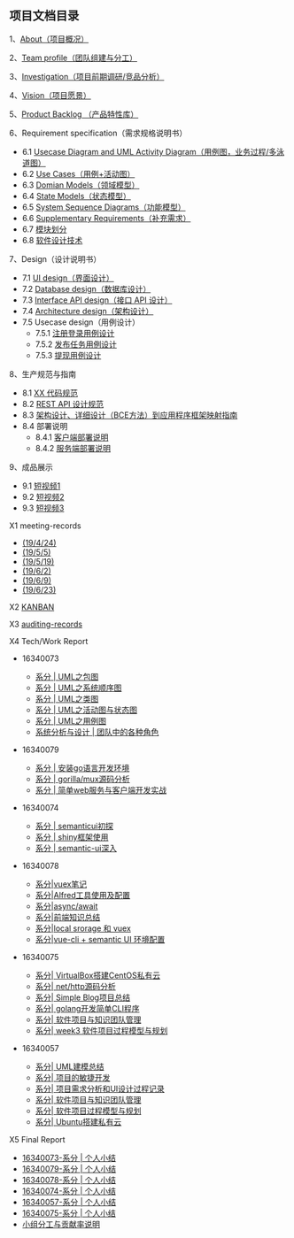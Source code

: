 ## 项目文档目录


1、[About（项目概况）](https://sysu620.github.io/sysu620/01-about)

2、[Team profile（团队组建与分工）](https://sysu620.github.io/sysu620/02-team-profile)

3、[Investigation（项目前期调研/竞品分析）](https://github.com/sysu620/sysu620/blob/master/03-investigation.md)

4、[Vision（项目愿景）](https://sysu620.github.io/sysu620/04-vision)

5、[Product Backlog （产品特性库）](https://sysu620.github.io/sysu620/05-product-backlog)

6、Requirement specification（需求规格说明书）
  - 6.1 [Usecase Diagram and UML Activity Diagram（用例图，业务过程/多泳道图）](https://sysu620.github.io/sysu620/06-01-usecase-diagram)
  - 6.2 [Use Cases（用例+活动图）](https://sysu620.github.io/sysu620/06-02-use-cases)
  - 6.3 [Domian Models（领域模型）](https://github.com/sysu620/sysu620/blob/master/%E9%9C%80%E6%B1%82%E8%A7%84%E6%A0%BC%E8%AF%B4%E6%98%8E%E4%B9%A6%E7%9B%B8%E5%85%B3%E6%96%87%E6%A1%A3/%E9%A2%86%E5%9F%9F%E5%BB%BA%E6%A8%A1190625.png)
  - 6.4 [State Models（状态模型）](https://github.com/sysu620/sysu620/blob/master/%E9%9C%80%E6%B1%82%E8%A7%84%E6%A0%BC%E8%AF%B4%E6%98%8E%E4%B9%A6%E7%9B%B8%E5%85%B3%E6%96%87%E6%A1%A3/%E4%BB%BB%E5%8A%A1%E7%8A%B6%E6%80%81%E6%B5%81%E7%A8%8B190625.png)
  - 6.5 [System Sequence Diagrams（功能模型）](https://sysu620.github.io/sysu620/06-05-system-sequence-diagram)
  - 6.6 [Supplementary Requirements（补充需求）](https://sysu620.github.io/sysu620/06-06-supplementary-requirements)
  - 6.7 [模块划分](https://sysu620.github.io/sysu620/06-07-%E6%A8%A1%E5%9D%97%E5%88%92%E5%88%86)
  - 6.8 [软件设计技术](https://blog.csdn.net/huangbx_tx/article/details/94046936)

7、Design（设计说明书）
  - 7.1 [UI design（界面设计）](https://github.com/sysu620/sysu620/blob/master/UI%E8%AE%BE%E8%AE%A1/README.md)
  - 7.2 [Database design（数据库设计）](https://github.com/sysu620/sysu620/tree/master/Design/ER图.png)
  - 7.3 [Interface API design（接口 API 设计）](https://sysu620.github.io/sysu620/07-03-API)
  - 7.4 [Architecture design（架构设计）](https://sysu620.github.io/sysu620/07-04-software-architecture-document)
  - 7.5 Usecase design（用例设计）
    - 7.5.1 [注册登录用例设计](https://sysu620.github.io/sysu620/07-05-01-usecase1)
    - 7.5.2 [发布任务用例设计](https://sysu620.github.io/sysu620/07-05-02-usecase2)
    - 7.5.3 [提现用例设计](https://sysu620.github.io/sysu620/07-05-03-usecase3)

8、生产规范与指南
  - 8.1 [XX 代码规范](https://sysu620.github.io/sysu620/08-01-coding-standard)
  - 8.2 [REST API 设计规范](https://sysu620.github.io/sysu620/08-02-RESTful-api-design-standard)
  - 8.3 [架构设计、详细设计（BCE方法）到应用程序框架映射指南](https://sysu620.github.io/sysu620/08-03-relationship-between-ECB-framework-directory-design-logic-archit)
  - 8.4 部署说明
    - 8.4.1 [客户端部署说明](https://github.com/sysu620/client/blob/master/README.md)
    - 8.4.2 [服务端部署说明](https://github.com/sysu620/Server/blob/master/README.md)

9、成品展示
  - 9.1 [短视频1](https://github.com/sysu620/sysu620/blob/master/20190630_210256.mp4)
  - 9.2 [短视频2](https://github.com/sysu620/sysu620/blob/master/20190630_210625.mp4)
  - 9.3 [短视频3](https://github.com/sysu620/sysu620/blob/master/20190630_211347.mp4)

X1 meeting-records
  - [(19/4/24)](https://github.com/sysu620/sysu620/blob/master/meeting_records/%E4%BC%9A%E8%AE%AE%E8%AE%B0%E5%BD%95week2.png)
  - [(19/5/5)](https://github.com/sysu620/sysu620/blob/master/meeting_records/%E5%B0%8F%E7%BB%84%E4%BC%9A%E8%AE%AE3%EF%BC%882019.5.5%EF%BC%89.png)
  - [(19/5/19)](https://github.com/sysu620/sysu620/blob/master/meeting_records/2019.5.19.png)
  - [(19/6/2)](https://github.com/sysu620/sysu620/blob/master/meeting_records/2019.6.2.png)
  - [(19/6/9)](https://github.com/sysu620/sysu620/blob/master/meeting_records/2019.6.9.png)
  - [(19/6/23)](https://github.com/sysu620/sysu620/blob/master/meeting_records/2019.6.23.png)


X2 [KANBAN](https://github.com/orgs/sysu620/projects)

X3 [auditing-records](https://github.com/sysu620/sysu620/blob/master/x3_auditing_records.md)

X4 Tech/Work Report
  - 16340073
    - [系分 | UML之包图](https://blog.csdn.net/cat_xing/article/details/93746468)
    - [系分 | UML之系统顺序图](https://blog.csdn.net/cat_xing/article/details/93745146)
    - [系分 | UML之类图](https://blog.csdn.net/cat_xing/article/details/93744660)
    - [系分 | UML之活动图与状态图](https://blog.csdn.net/cat_xing/article/details/93744098)
    - [系分 | UML之用例图](https://blog.csdn.net/cat_xing/article/details/93743295)
    - [系统分析与设计 | 团队中的各种角色](https://blog.csdn.net/cat_xing/article/details/89243370)
  - 16340079
    - [系分 | 安装go语言开发环境](https://blog.csdn.net/hcm_0079/article/details/82903449)
    - [系分 | gorilla/mux源码分析](https://blog.csdn.net/hcm_0079/article/details/84330100)
    - [系分 | 简单web服务与客户端开发实战](https://blog.csdn.net/hcm_0079/article/details/85072030)
  - 16340074
    - [系分 | semanticui初探](https://ralphwithoutmissfun.github.io/2019/06/23/%E7%B3%BB%E7%BB%9F%E5%88%86%E6%9E%90%E5%A4%A7%E4%BD%9C%E4%B8%9A%E7%B3%BB%E5%88%97%E5%8D%9A%E5%AE%A2%E4%B8%80/)
    - [系分 | shiny框架使用](https://ralphwithoutmissfun.github.io/2019/06/23/%E7%B3%BB%E7%BB%9F%E5%88%86%E6%9E%90%E5%A4%A7%E4%BD%9C%E4%B8%9A%E7%B3%BB%E5%88%97%E5%8D%9A%E5%AE%A2%E4%BA%8C/)
    - [系分 | semantic-ui深入](https://ralphwithoutmissfun.github.io/2019/06/23/%E7%B3%BB%E7%BB%9F%E5%88%86%E6%9E%90%E5%A4%A7%E4%BD%9C%E4%B8%9A%E7%B3%BB%E5%88%97%E5%8D%9A%E5%AE%A2%E4%B8%89/)

  - 16340078
    - [系分|vuex笔记](https://blog.csdn.net/huangbx_tx/article/details/93789293)
    - [系分|Alfred工具使用及配置](https://blog.csdn.net/huangbx_tx/article/details/93342016)
    - [系分|async/await](https://blog.csdn.net/huangbx_tx/article/details/92978649)
    - [系分|前端知识总结](https://huangbxaaa.github.io/2019/04/17/%E5%89%8D%E7%AB%AF%E9%9D%A2%E8%AF%95%E9%A2%98%E7%AD%94%E6%A1%88%E6%94%B6%E9%9B%86/)
    - [系分|local srorage 和 vuex](https://blog.csdn.net/huangbx_tx/article/details/93792102)
    - [系分|vue-cli + semantic UI 环境配置](https://blog.csdn.net/huangbx_tx/article/details/93790442)
  
  
   - 16340075
      - [系分| VirtualBox搭建CentOS私有云](https://blog.csdn.net/Skywalker1111/article/details/82825697)
      - [系分| net/http源码分析](https://blog.csdn.net/Skywalker1111/article/details/84205928)
      - [系分| Simple Blog项目总结](https://blog.csdn.net/Skywalker1111/article/details/85042595)
      - [系分| golang开发简单CLI程序](https://blog.csdn.net/Skywalker1111/article/details/86551436)
      - [系分| 软件项目与知识团队管理](https://blog.csdn.net/Skywalker1111/article/details/89390602)
      - [系分| week3 软件项目过程模型与规划](https://blog.csdn.net/Skywalker1111/article/details/89390610)

   - 16340057
      - [系分| UML建模总结](https://blog.csdn.net/kexindiao/article/details/93791147)
      - [系分| 项目的敏捷开发](https://blog.csdn.net/kexindiao/article/details/93854986)
      - [系分| 项目需求分析和UI设计过程记录](https://blog.csdn.net/kexindiao/article/details/93869503)
      - [系分| 软件项目与知识团队管理](https://blog.csdn.net/kexindiao/article/details/88813986)
      - [系分| 软件项目过程模型与规划](https://blog.csdn.net/kexindiao/article/details/89343009)
      - [系分| Ubuntu搭建私有云](https://blog.csdn.net/kexindiao/article/details/82695148)
 
X5 Final Report
  - [16340073-系分 | 个人小结](https://blog.csdn.net/cat_xing/article/details/93768469)
  - [16340079-系分 | 个人小结](https://blog.csdn.net/hcm_0079/article/details/93928578)
  - [16340078-系分 | 个人小结](https://blog.csdn.net/huangbx_tx/article/details/93897689)
  - [16340074-系分 | 个人小结](https://blog.csdn.net/RALPHFJY/article/details/93890143)
  - [16340057-系分 | 个人小结](https://blog.csdn.net/kexindiao/article/details/93889691)
  - [16340075-系分 | 个人小结](https://blog.csdn.net/Skywalker1111/article/details/94360849)
  - [小组分工与贡献率说明](https://blog.csdn.net/cat_xing/article/details/93769075)
